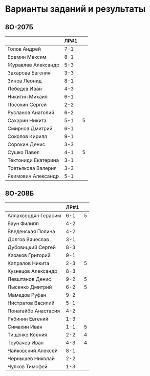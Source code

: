# Варианты заданий и результаты

## 8О-207Б
|                     | ЛР#1 |   |
|---------------------|------|---|
| Голов Андрей        | 7-1  |   |
| Еремин Максим       | 8-1  |   |
| Журавлев Александр  | 5-3  |   |
| Захарова Евгения    | 3-3  |   |
| Зинов  Леонид       | 8-1  |   |
| Лебедев Иван        | 4-3  |   |
| Никитин Михаил      | 6-1  |   |
| Посохин Сергей      | 2-2  |   |
| Русланов Анатолий   | 6-2  |   |
| Сахарин Никита      | 5-1  | 5 |
| Смирнов Дмитрий     | 6-1  |   |
| Соколов Кирилл      | 9-1  |   |
| Сорокин Денис       | 3-3  |   |
| Сушко Павел         | 4-1  | 5 |
| Тектониди Екатерина | 3-1  |   |
| Третьякова Валерия  | 3-3  |   |
| Якимович Александр  | 5-1  |   |

## 8О-208Б
|                     | ЛР#1 |   |
|---------------------|------|---|
| Аллахвердян Герасим | 6-1  | 5 |
| Баун Филипп         | 4-2  |   |
| Введенская Полина   | 4-2  |   |
| Долгов Вячеслав     | 3-1  |   |
| Дубовицкий Сергей   | 8-3  |   |
| Казаков Григорий    | 9-1  |   |
| Капралов Никита     | 2-3  | 5 |
| Кузнецов Александр  | 8-3  |   |
| Левштанов Денис     | 9-2  | 5 |
| Лысенко Дмитрий     | 6-2  | 5 |
| Мамедов Руфан       | 9-2  |   |
| Нистратов Василий   | 5-1  |   |
| Понагайбо Анастасия | 4-2  |   |
| Рябинин Евгений     | 1-3  |   |
| Симахин Иван        | 1-1  | 5 |
| Тищенко Ксения      | 2-2  | 4 |
| Трубачев Иван       | 4-3  | 4 |
| Чайковский Алексей  | 8-1  |   |
| Чернышев Николай    | 2-2  |   |
| Чулков Тимофей      | 1-3  |   |
